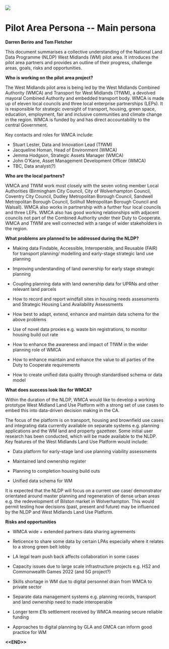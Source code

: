 <img src="/main-content/personas/../media/BGS-Logo-Pos-RGB.svg" class="bgs-logo">

# Pilot Area Persona -- Main persona

**Darren Beriro and Tom Fletcher**

This document summarises a collective understanding of the National Land
Data Programme (NLDP) West Midlands (WM) pilot area. It introduces the
pilot area partners and provides an outline of their progress, challenge
areas, goals, risks and opportunities.

**Who is working on the pilot area project?**

The West Midlands pilot area is being led by the West Midlands Combined
Authority (WMCA) and Transport for West Midlands (TfWM), a devolved
mayoral Combined Authority and embedded transport body. WMCA is made up
of eleven local councils and three local enterprise partnerships (LEPs).
It is responsible for strategic oversight of transport, housing, green
space, education, employment, fair and inclusive communities and climate
change in the region. WMCA is funded by and has direct accountability to
the central Government.

Key contacts and roles for WMCA include:

-   Stuart Lester, Data and Innovation Lead (TfWM)
-   Jacqueline Homan, Head of Environment (WMCA)
-   Jemma Hodgson, Strategic Assets Manager (WMCA)
-   John O'Kane, Asset Management Development Officer (WMCA)
-   TBC, Data analyst(?)

**Who are the local partners?**

WMCA and TfWM work most closely with the seven voting member Local
Authorities (Birmingham City Council, City of Wolverhampton Council,
Coventry City Council, Dudley Metropolitan Borough Council, Sandwell
Metropolitan Borough Council, Solihull Metropolitan Borough Council and
Walsall). WMCA also works in partnership with a further four local
councils and three LEPs. WMCA also has good working relationships with
adjacent councils not part of the Combined Authority under their Duty to
Cooperate. WMCA and TfWM are well connected with a range of wider
stakeholders in the region.

**What problems are planned to be addressed during the NLDP?**

-   Making data Findable, Accessible, Interoperable, and Reusable (FAIR)
    for transport planning/ modelling and early-stage strategic land use
    planning

-   Improving understanding of land ownership for early stage strategic
    planning

-   Coupling planning data with land ownership data for UPRNs and other
    relevant land parcels

-   How to record and report windfall sites in housing needs assessments
    and Strategic Housing Land Availability Assessments

-   How best to adapt, extend, enhance and maintain data schema for the
    above problems

-   Use of novel data proxies e.g. waste bin registrations, to monitor
    housing build out rate

-   How to enhance the awareness and impact of TfWM in the wider
    planning role of WMCA

-   How to enhance maintain and enhance the value to all parties of the
    Duty to Cooperate requirements

-   How to create unified data quality through standardised schema or
    data model

**What does success look like for WMCA?**

Within the duration of the NLDP, WMCA would like to develop a working
prototype West Midland Land Use Platform with a strong set of use cases
to embed this into data-driven decision making in the CA.

The focus of the platform is on transport, housing and brownfield use
cases and integrating data currently available on separate systems e.g.
planning applications and the WM land and property gazetteer. Some
initial user research has been conducted, which will be made available
to the NLDP. Key features of the West Midlands Land Use Platform would
include:

-   Data platform for early-stage land use planning viability
    assessments

-   Maintained land ownership register

-   Planning to completion housing build outs

-   Unified data schema for WM

It is expected that the NLDP will focus on a current use case/
demonstrator orientated around master planning and regeneration of dense
urban areas e.g. the redevelopment of Bilston market in Wolverhampton.
This would permit testing how decisions (past, present and future) may
be influenced by the NLDP and West Midlands Land Use Platform.

**Risks and opportunities**

-   WMCA wide + extended partners data sharing agreements

-   Reticence to share some data by certain LPAs especially where it
    relates to a strong green belt lobby

-   LA legal team push back affects collaboration in some cases

-   Capacity issues due to large scale infrastructure projects e.g. HS2
    and Commonwealth Games 2022 (and 5G project?)

-   Skills shortage in WM due to digital personnel drain from WMCA to
    private sector

-   Separate data management systems e.g. planning records, transport
    and land ownership need to made interoperable

-   Longer term £1b settlement received by WMCA meaning secure reliable
    funding

-   Approaches to digital planning by GLA and GMCA can inform good
    practice for WM

**\<\<END>\>**

